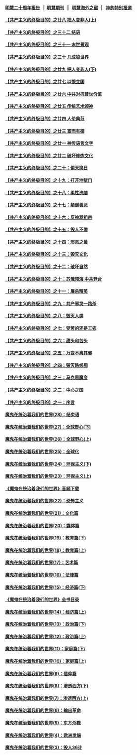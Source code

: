 #### [明慧二十周年报告](https://github.com/gfw-breaker/mh-reports/blob/master/README.md?t=07161536) &nbsp;&nbsp;|&nbsp;&nbsp;[明慧期刊](https://github.com/gfw-breaker/mh-qikan) &nbsp;&nbsp;|&nbsp;&nbsp; [明慧海外之窗](https://github.com/gfw-breaker/mh-news/blob/master/README.md?t=07161536) &nbsp;&nbsp;|&nbsp;&nbsp; [神韵特别报道](https://github.com/gfw-breaker/mh-news/blob/master/shenyun.md?t=07161536) 

#### [【共产主义的终极目的】之廿八 把人变非人(上)](../pages/nsc422/n11340492.md?t=07161536) 

#### [【共产主义的终极目的】之三十二 结语](../pages/nsc422/n11360535.md?t=07161536) 

#### [【共产主义的终极目的】之三十一 末世景观](../pages/nsc422/n11351129.md?t=07161536) 

#### [【共产主义的终极目的】之三十 几成狼世界](../pages/nsc422/n11348280.md?t=07161536) 

#### [【共产主义的终极目的】之廿九 把人变非人(下)](../pages/nsc422/n11344140.md?t=07161536) 

#### [【共产主义的终极目的】之廿七 以恨立国](../pages/nsc422/n11336944.md?t=07161536) 

#### [【共产主义的终极目的】之廿六 中共对抗普世价值](../pages/nsc422/n11324785.md?t=07161536) 

#### [【共产主义的终极目的】之廿五 传统艺术颂神](../pages/nsc422/n11296396.md?t=07161536) 

#### [【共产主义的终极目的】之廿四 人伦典范](../pages/nsc422/n11296397.md?t=07161536) 

#### [【共产主义的终极目的】之廿三 富而有德](../pages/nsc422/n11283598.md?t=07161536) 

#### [【共产主义的终极目的】之廿一 神传语言文字](../pages/nsc422/n11263265.md?t=07161536) 

#### [【共产主义的终极目的】之廿二 破坏修炼文化](../pages/nsc422/n11245728.md?t=07161536) 

#### [【共产主义的终极目的】之二十：偷天换日](../pages/nsc422/n11238846.md?t=07161536) 

#### [【共产主义的终极目的】之十九：打开地狱门](../pages/nsc422/n11206376.md?t=07161536) 

#### [【共产主义的终极目的】之十八：柔性洗脑](../pages/nsc422/n11199994.md?t=07161536) 

#### [【共产主义的终极目的】之十七：颠倒善恶](../pages/nsc422/n11179782.md?t=07161536) 

#### [【共产主义的终极目的】之十六：反神骂祖宗](../pages/nsc422/n11166798.md?t=07161536) 

#### [【共产主义的终极目的】之十五：毁人不倦](../pages/nsc422/n11166792.md?t=07161536) 

#### [【共产主义的终极目的】之十四：邪恶之最](../pages/nsc422/n11150249.md?t=07161536) 

#### [【共产主义的终极目的】之十三：毁灭文化](../pages/nsc422/n11135227.md?t=07161536) 

#### [【共产主义的终极目的】之十二：破坏自然](../pages/nsc422/n11135214.md?t=07161536) 

#### [【共产主义的终极目的】之十：苏俄预演 中共登台](../pages/nsc422/n11118424.md?t=07161536) 

#### [【共产主义的终极目的】之十一：屠杀精英](../pages/nsc422/n11118442.md?t=07161536) 

#### [【共产主义的终极目的】之九：共产邪灵一路杀](../pages/nsc422/n11114139.md?t=07161536) 

#### [【共产主义的终极目的】之八：毁灭人类](../pages/nsc422/n11108503.md?t=07161536) 

#### [【共产主义的终极目的】之七：受苦的还是工农](../pages/nsc422/n11101809.md?t=07161536) 

#### [【共产主义的终极目的】之六：甜头和苦头](../pages/nsc422/n11096971.md?t=07161536) 

#### [【共产主义的终极目的】之五：万变不离其邪](../pages/nsc422/n11091285.md?t=07161536) 

#### [【共产主义的终极目的】之四：毁灭路线图](../pages/nsc422/n11086284.md?t=07161536) 

#### [【共产主义的终极目的】之三：马克思魔变](../pages/nsc422/n11061941.md?t=07161536) 

#### [【共产主义的终极目的】之二：中心之国](../pages/nsc422/n11047728.md?t=07161536) 

#### [【共产主义的终极目的】之一：序言](../pages/nsc422/n11086077.md?t=07161536) 

#### [魔鬼在统治着我们的世界(28)：结束语](../pages/nsc422/n10936246.md?t=07161536) 

#### [魔鬼在统治着我们的世界(27)：全球野心(下)](../pages/nsc422/n10928319.md?t=07161536) 

#### [魔鬼在统治着我们的世界(26)：全球野心(上)](../pages/nsc422/n10900318.md?t=07161536) 

#### [魔鬼在统治着我们的世界(25)：全球化](../pages/nsc422/n10788205.md?t=07161536) 

#### [魔鬼在统治着我们的世界(24)：环保主义(下)](../pages/nsc422/n10695307.md?t=07161536) 

#### [魔鬼在统治着我们的世界(23)：环保主义(上)](../pages/nsc422/n10688613.md?t=07161536) 

#### [《魔鬼在统治着我们的世界》音频下载](../pages/nsc422/n10635553.md?t=07161536) 

#### [魔鬼在统治着我们的世界(22)：恐怖主义](../pages/nsc422/n10614727.md?t=07161536) 

#### [魔鬼在统治着我们的世界(21)：文化篇](../pages/nsc422/n10597706.md?t=07161536) 

#### [魔鬼在统治着我们的世界(20)：媒体篇](../pages/nsc422/n10586579.md?t=07161536) 

#### [魔鬼在统治着我们的世界(19)：教育篇(下)](../pages/nsc422/n10564808.md?t=07161536) 

#### [魔鬼在统治着我们的世界(18)：教育篇(上)](../pages/nsc422/n10526970.md?t=07161536) 

#### [魔鬼在统治着我们的世界(17)：艺术篇](../pages/nsc422/n10499093.md?t=07161536) 

#### [魔鬼在统治着我们的世界(16)：法律篇](../pages/nsc422/n10485969.md?t=07161536) 

#### [魔鬼在统治着我们的世界(15)：经济篇(下)](../pages/nsc422/n10469975.md?t=07161536) 

#### [《魔鬼在统治着我们的世界》全书目录](../pages/nsc422/n10464261.md?t=07161536) 

#### [魔鬼在统治着我们的世界(14)：经济篇(上)](../pages/nsc422/n10457370.md?t=07161536) 

#### [魔鬼在统治着我们的世界(13)：政治篇(下)](../pages/nsc422/n10448270.md?t=07161536) 

#### [魔鬼在统治着我们的世界(12)：政治篇(上)](../pages/nsc422/n10444576.md?t=07161536) 

#### [魔鬼在统治着我们的世界(11)：家庭篇(下)](../pages/nsc422/n10440961.md?t=07161536) 

#### [魔鬼在统治着我们的世界(10)：家庭篇(上)](../pages/nsc422/n10435448.md?t=07161536) 

#### [魔鬼在统治着我们的世界(9)：信仰篇](../pages/nsc422/n10432159.md?t=07161536) 

#### [魔鬼在统治着我们的世界(8)：渗透西方(下)](../pages/nsc422/n10429603.md?t=07161536) 

#### [魔鬼在统治着我们的世界(7)：渗透西方(上)](../pages/nsc422/n10426013.md?t=07161536) 

#### [魔鬼在统治着我们的世界(6)：输出革命](../pages/nsc422/n10421536.md?t=07161536) 

#### [魔鬼在统治着我们的世界(5)：东方杀戮](../pages/nsc422/n10417707.md?t=07161536) 

#### [魔鬼在统治着我们的世界(4)：欧洲发端](../pages/nsc422/n10414890.md?t=07161536) 

#### [魔鬼在统治着我们的世界(3)：毁人36计](../pages/nsc422/n10411583.md?t=07161536) 

